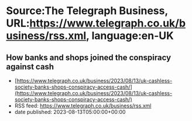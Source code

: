 # Source:The Telegraph Business, URL:https://www.telegraph.co.uk/business/rss.xml, language:en-UK

## How banks and shops joined the conspiracy against cash
 - [https://www.telegraph.co.uk/business/2023/08/13/uk-cashless-society-banks-shops-conspiracy-access-cash/](https://www.telegraph.co.uk/business/2023/08/13/uk-cashless-society-banks-shops-conspiracy-access-cash/)
 - RSS feed: https://www.telegraph.co.uk/business/rss.xml
 - date published: 2023-08-13T05:00:00+00:00



